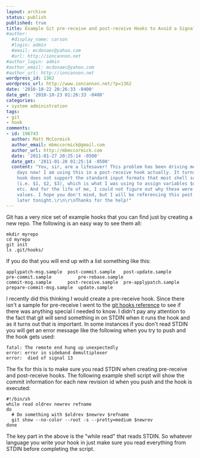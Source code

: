 ```yaml
---
layout: archive
status: publish
published: true
title: Example Git pre-receive and post-receive Hooks to Avoid a Signal 13 Error
#author:
  #display_name: carson
  #login: admin
  #email: mcdonaec@yahoo.com
  #url: http://ioncannon.net
#author_login: admin
#author_email: mcdonaec@yahoo.com
#author_url: http://ioncannon.net
wordpress_id: 1362
wordpress_url: http://www.ioncannon.net/?p=1362
date: '2010-10-22 20:26:33 -0400'
date_gmt: '2010-10-23 01:26:33 -0400'
categories:
- system administration
tags:
- git
- hook
comments:
- id: 196743
  author: Matt McCormick
  author_email: mbmccormick@gmail.com
  author_url: http://mbmccormick.com
  date: '2011-01-27 20:25:14 -0500'
  date_gmt: '2011-01-28 01:25:14 -0500'
  content: "You, sir, are a lifesaver! This problem has been driving me nuts for 3
    days now! I am using this in a post-receive hook actually. It turns out that your
    hook does not support the standard input formats that most shell scripting supports
    (i.e. $1, $2, $3), which is what I was using to assign variables $oldhead, $newhead,
    etc. And for the life of me, I could not figure out why these were returning empty
    values. I hope you don't mind, but I will be referencing this post from my blog
    later tonight.\r\n\r\nThanks for the help!"
---
```


Git has a very nice set of example hooks that you can find just by creating a new repo. The following is an easy way to see them all:


```
mkdir myrepo
cd myrepo
git init
ls .git/hooks/
```

If you do that you will end up with a list something like this:


```
applypatch-msg.sample  post-commit.sample   post-update.sample     pre-commit.sample          pre-rebase.sample
commit-msg.sample      post-receive.sample  pre-applypatch.sample  prepare-commit-msg.sample  update.sample
```

I recently did this thinking I would create a pre-receive hook. Since there isn't a sample for pre-receive I went to the <a href="http://book.git-scm.com/5_git_hooks.html">git hooks reference</a> to see if there was anything special I needed to know. I didn't pay any attention to the fact that git will send something in on STDIN when it runs the hook and as it turns out that is important. In some instances if you don't read STDIN you will get an error message like the following when you try to push and the hook gets used:


```
fatal: The remote end hung up unexpectedly
error: error in sideband demultiplexer
error:  died of signal 13
```

The fix for this is to make sure you read STDIN when creating pre-receive and post-receive hooks. The following example shell script will show the commit information for each new revision id when you push and the hook is executed:


```
#!/bin/sh
while read oldrev newrev refname
do
  # Do something with $oldrev $newrev $refname
  git show --no-color --root -s --pretty=medium $newrev
done

```
The key part in the above is the "while read" that reads STDIN. So whatever language you write your hook in just make sure you read everything from STDIN before completing the script.

